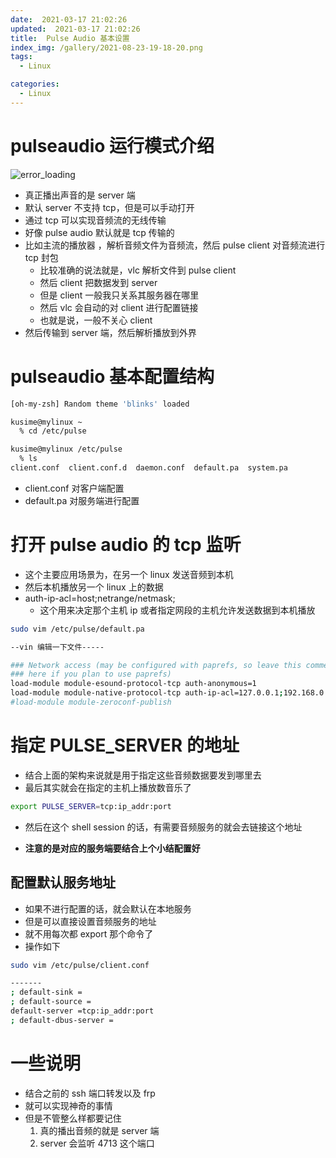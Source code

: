 ```yaml
---
date:  2021-03-17 21:02:26
updated:  2021-03-17 21:02:26
title:  Pulse Audio 基本设置
index_img: /gallery/2021-08-23-19-18-20.png
tags:
  - Linux

categories:
  - Linux
---
```


# pulseaudio 运行模式介绍

![error_loading](/gallery/2021-03-17-21-18-46.png)

- 真正播出声音的是 server 端
- 默认 server 不支持 tcp，但是可以手动打开
- 通过 tcp 可以实现音频流的无线传输
- 好像 pulse audio 默认就是 tcp 传输的
- 比如主流的播放器 ，解析音频文件为音频流，然后 pulse client 对音频流进行 tcp 封包
  - 比较准确的说法就是，vlc 解析文件到 pulse client
  - 然后 client 把数据发到 server
  - 但是 client 一般我只关系其服务器在哪里
  - 然后 vlc 会自动的对 client 进行配置链接
  - 也就是说，一般不关心 client
- 然后传输到 server 端，然后解析播放到外界

# pulseaudio 基本配置结构

```bash
[oh-my-zsh] Random theme 'blinks' loaded

kusime@mylinux ~
  % cd /etc/pulse                                                         !7820

kusime@mylinux /etc/pulse
  % ls                                                                    !7821
client.conf  client.conf.d  daemon.conf  default.pa  system.pa

```

- client.conf 对客户端配置
- default.pa 对服务端进行配置

# 打开 pulse audio 的 tcp 监听

- 这个主要应用场景为，在另一个 linux 发送音频到本机
- 然后本机播放另一个 linux 上的数据
- auth-ip-acl=host;netrange/netmask;
  - 这个用来决定那个主机 ip 或者指定网段的主机允许发送数据到本机播放

```bash
sudo vim /etc/pulse/default.pa

--vin 编辑一下文件-----

### Network access (may be configured with paprefs, so leave this commented
### here if you plan to use paprefs)
load-module module-esound-protocol-tcp auth-anonymous=1
load-module module-native-protocol-tcp auth-ip-acl=127.0.0.1;192.168.0.0/16;20.20.1.0/24
#load-module module-zeroconf-publish

```

# 指定 PULSE_SERVER 的地址

- 结合上面的架构来说就是用于指定这些音频数据要发到哪里去
- 最后其实就会在指定的主机上播放数音乐了

```bash
export PULSE_SERVER=tcp:ip_addr:port
```

- 然后在这个 shell session 的话，有需要音频服务的就会去链接这个地址

- **注意的是对应的服务端要结合上个小结配置好**

## 配置默认服务地址

- 如果不进行配置的话，就会默认在本地服务
- 但是可以直接设置音频服务的地址
- 就不用每次都 export 那个命令了
- 操作如下

```bash
sudo vim /etc/pulse/client.conf

-------
; default-sink =
; default-source =
default-server =tcp:ip_addr:port
; default-dbus-server =

```

# 一些说明

- 结合之前的 ssh 端口转发以及 frp
- 就可以实现神奇的事情
- 但是不管整么样都要记住
  1. 真的播出音频的就是 server 端
  2. server 会监听 4713 这个端口
